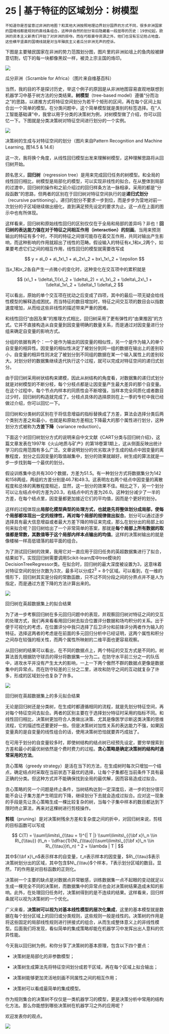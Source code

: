 # 25 | 基于特征的区域划分：树模型

    不知道你是否留意过非洲的地图？和其他大洲按照地理边界划分国界的方式不同，很多非洲国家的国境线都是规则的直线条组合。这种非自然的划分背后隐藏着一段屈辱的历史：19世纪起，欧洲的资本主义新贵们开始了对非洲的掠夺。而在巧取豪夺资源之外，他们也没有忘记抢占地盘，这些横平竖直的国境线就是对当年殖民主义者瓜分非洲无声的控诉。

下图是主要殖民国家在非洲的势力范围划分图，图片里的非洲如俎上的鱼肉般被肆意切割，切下的每一块都像黑奴一样，被烫上宗主国的烙印。

![](https://static001.geekbang.org/resource/image/3c/04/3c362a8d983a7fa659758f764ae95d04.png)

瓜分非洲（Scramble for Africa）（图片来自维基百科）

当然，我的目的不是探讨历史，举这个例子的原因是从非洲地图容易直观地联想到机器学习中基于树方法的分类结果。**树模型**（tree-based model）遵循“分而治之”的思路，以递推方式将特征空间划分为若干个矩形的区间，再在每个区间上拟合出一个简单的模型。在分类问题中，这个简单模型就是类别的标签选择。在“人工智能基础课”中，我曾以用于分类的决策树为例，对树模型做了介绍，你可以回忆一下。下图就是分类决策树对特征空间进行划分的一个实例。

![](https://static001.geekbang.org/resource/image/3a/9f/3ab09e437a5fcfb642b94f43f021a79f.png)

决策树的生成与对特征空间的划分（图片来自Pattern Recognition and Machine Learning, 图14.5 & 14.6）

这一次，我将换个角度，从线性回归模型出发来理解树模型，这种理解思路将从回归树开始。

顾名思义，**回归树**（regression tree）是用来完成回归任务的树模型。和全局的线性回归相比，树模型是局部化的模型，可以实现非线性的拟合。在从整体到局部的过渡中，回归树的操作和之前介绍过的回归样条方法一脉相承，采用的都是“分段函数”的思路，但两者的区别在于回归树对特征空间执行的是**递归式划分**（recursive partitioning）。递归的划分不要求一步到位，而是步步为营地对前一次划分的子区域继续做出细化，直到满足预先设定的要求为止。这一点在上面的图示中也有所体现。

这样看来，回归树和原始线性回归的区别仅仅在于全局和局部的差异吗？非也！**回归树的表达能力强在对于特征之间相互作用（interaction）的刻画**。当用来预测输出的特征有多个时，不同的特征之间很可能存在着交互作用，共同对输出产生影响，而这种影响的作用就超出了线性的范畴。假设输入的特征有$x\_1$和$x\_2$两个，如果要考虑它们之间的相互作用，线性回归的模型就需要改写成

$$ y = a\_0 + a\_1x\_1 + a\_2x\_2 + bx\_1x\_2 + \\epsilon $$

当$x\_1$和$x\_2$各自产生一点微小的变化时，这种变化在交互项中的累积就是

$$ (x\_1 + \\delta\_1)(x\_2 + \\delta\_2) = x\_1x\_2 + \\delta\_2x\_1 + \\delta\_1x\_2 + \\delta\_1 \\delta\_2 $$

可以看出，原始的单个交互项在扰动之后变成了四项，其中的最后一项无疑会给线性模型的解释造成困扰。而当特征的数目增加时，特征之间交互项的数目会以指数速度增加，从而给这些非线性的描述带来严重的困难。

和线性回归“由因及果”的推理方式相比，回归树采用了更有弹性的“由果推因”的方式。它并不直接构造从自变量到因变量明确的数量关系，而是通过对因变量进行分组来确定自变量的影响方式。

分组的依据有两个：一个是作为输出的因变量的相似性，另一个是作为输入的单个自变量的相异性。因变量的相似性决定了被划分到同一组的数据在输出上的差别较小，自变量的相异性则决定了被划分到不同组的数据在某一个输入属性上的差别较大。对划分好的数据集继续迭代执行这个过程，就可以完成对特征空间的递归式划分。

由于回归树采用树状结构来建模，因此从树结构的角度看，对数据集的递归式划分就是对树模型的不断分枝，每个分枝点都是让因变量产生最大差异的那个自变量。在这个过程中，每个节点内样本的同质性会不断增强，当样本完全同质化或者数目过少时，回归树的构造就完成了。分枝点具体的选择原则在上一季的专栏中我已经做过介绍，你可以回忆一下。

回归树和分类树的区别在于将信息增益的指标替换成了方差，算法会选择分类后两个类别方差之和最小，也就是和原始方差相比下降最大的那个属性进行划分，这种划分方式被称为**方差下降**（variance reduction）。

下面这个对回归树划分方式的说明来自中文文献《CART分类与回归树介绍》，这篇文章发表在1997年《火山地质与矿产》的第18卷第1期上，这从侧面反映出统计学习的应用范围有多么广泛。文章说明划分的优劣取决于生成的结点中因变量的离散程度，划分之后因变量的取值越集中，划分的效果就越好。树生成的算法就是一步一步找到每一个最优的划分。

假设训练集中总共有300个数据，方差为51.5。有一种划分方式将数据集分为142和158两组，两组的方差分别是46.7和49.3。这表明左右两个结点中因变量的离散程度和总体的离散程度相近，显然，这一划分的效果不佳。相比之下，另一个划分可以让左结点中的方差为20.3，右结点中的方差为26.0。这种划分减少了一半的方差，在每个结点里，因变量都更加接近它们的平均值，因而是个更好的划分。

这样的过程体现出**局部化模型典型的处理方式，也就是先将整体划分成局部，使每个局部都体现出一定的规律性，再对每个局部的规律做出拟合**。划分可以通过逐步选择具有最大信息增益或者最大方差下降的特征来完成，那么在划分出的局部上如何来拟合呢？回归树给出了一个非常简单的答案，那就是**每个局部上所有数据的取值都是常数，其数值等于这个局部内样本点输出的均值**。这样的决策树输出的就是像楼梯一样高低错落的超平面的组合。

为了测试回归树的效果，我用它对一直应用于回归任务的英超数据集进行了拟合，结果如下。实现回归树需要调用Scikit-learn库中tree模块的DecisionTreeRegressor类。在拟合时，回归树的最大深度被设置为3，这意味着对特征空间的划分次数为3次，最多可以分成$2 ^ 3 = 8$个区域。可以看到，在一维的情形下，回归树其实是分段的常数函数，只不过不同分段之间的分界点并不是人为指定，而是通过方差下降的方法计算出来的。

![](https://static001.geekbang.org/resource/image/5e/6a/5e5718ccdb4a0f03ec81d0809ae92b6a.png)

回归树在英超数据集上的拟合结果

为了进一步考察回归树在多元回归问题中的表现，并观察回归树对特征之间的交互的处理方式，我们再来看看用回归树去拟合位置评分数据和场均积分的关系。出于便于可视化的考虑，在位置评分中我只选择了后卫评分和前锋评分两者作为输入的特征。选择这两者的考虑是在前面的多元回归分析中已经证明，这两个属性和积分之间存在较强的相关性，而两个属性所映射的二维平面也更容易观察。

从回归树的结果可以看出，在不同的数据点上，两个特征的交互方式是不同的。树算法首先根据防守球员的得分将数据集一分为二。在防守水平前三分之一的队伍中，进攻水平并没有产生太大的影响，一上一下两个傲然不群的数据点更像是数据集中的异常点。而在防守较差的三分之二里，进攻和防守之间的互动就复杂了许多，形成的区域划分也复杂了许多。

![](https://static001.geekbang.org/resource/image/26/d4/26ee20b6a5f29a6050515b72476191d4.png)

回归树在英超数据集上的多元拟合结果

无论是回归树还是分类树，在生成时都遵循相同的流程，就是先划分特征空间，再对每个特征空间去拟合。两者的区别主要在于选择划分特征时采用的指标不同。和线性回归相比，决策树更加符合人类做出决策、尤其是像医学诊断这类决策的思维流程，它的描述性还要更好一些。但是决策树对加性关系的表达能力不强，如果因变量真的是自变量的线性组合的话，使用决策树恐怕就要弄巧成拙了。

在可用于划分的自变量较多时，即使树结构的结点树已经预先设定，要穷举搜索到方差和最小的最优树依然是个费时费力的过程。**贪心策略是确定决策树的结构时通常采用的方法**。

贪心策略（greedy strategy）是活在当下的方法，在生成树时每次只增加一个结点，确定结点时采取在当前状态下最优的选择，让每个子集都在当前条件下具有最正确的分类。但这种方式并不能确保找到全局的最优解，因而容易造成过拟合。

贪心策略的另一个问题是终止条件，当树结构达到一定深度后，进一步的划分很可能不会让子集方差产生明显的下降，继续划分下去就会造成过拟合。应对这一现象的手段是先让贪心策略生成一棵比较复杂的树，当每个子集中样本的数目都达到下限时终止算法，再来对这棵树进行剪枝操作。

**剪枝**（pruning）是对决策树残余方差和复杂度之间的折中，对回归树来说，剪枝的目标函数可以写成

$$ C(T) = \\sum\\limits\_{\\tau = 1}^{| T |} \\sum\\limits\_{{\\bf x}\_n \\in R\_{\\tau}} (t\_n - \\dfrac{1}{N\_{\\tau}}\\sum\\limits\_{{\\bf x}\_n \\in R\_{\\tau}}t\_n) ^ 2 + \\lambda | T | $$

其中${\\bf x}\_n$表示样本的自变量，$t\_n$表示样本的因变量，$R\_{\\tau}$表示决策树划分出的区域，其中包含$N\_{\\tau}$个样本，$T$表示划分区域的数目。显然，$T$的作用是对目标函数的正则化。

决策树一个主要的缺点是对数据点异常敏感，训练数据集一点不起眼的变动就足以生成一棵完全不同的决策树，而数据集中的异常点也会对决策树结果造成未知的影响。此外，在处理回归任务时，决策树得到的是不连续的结果。这样看来，回归样条就可以视为决策树的一个优化。

广义来看，**决策树可以视为对基本线性模型的层次化集成**，这里的基本模型就是数据在每个划分区域上的回归或分类规则，这些规则一般是线性的。决策树的作用是将这些固定的局部线性规则进行拼接式的组合，从而生成整体意义上的非线性模型。后面我们将发现，看似简单的集成策略却能在机器学习中发挥出出人意料的优异性能。

今天我以回归树为例，和你分享了决策树的基本原理，包含以下四个要点：

*   决策树是局部化的非参数模型；
    
*   决策树生成算法先将特征空间划分成若干区域，再在每个区域上拟合输出；
    
*   决策树能够更加灵活地刻画不同属性之间的相互作用；
    
*   决策树可以看成最简单的集成模型。
    

作为规则集合的决策树不仅仅是一类机器学习的模型，更是决策分析中常用的结构化方法。那么你能想到哪些决策树在机器学习之外的应用呢？

欢迎发表你的观点。

![](https://static001.geekbang.org/resource/image/16/e1/16bf61af9a4bc826f4c7693663c59ee1.jpg)
    
